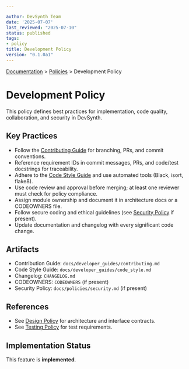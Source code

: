 ```yaml
---

author: DevSynth Team
date: '2025-07-07'
last_reviewed: "2025-07-10"
status: published
tags:
- policy
title: Development Policy
version: "0.1.0a1"
---
```

<div class="breadcrumbs">
<a href="../index.md">Documentation</a> &gt; <a href="index.md">Policies</a> &gt; Development Policy
</div>

# Development Policy

This policy defines best practices for implementation, code quality, collaboration, and security in DevSynth.

## Key Practices

- Follow the [Contributing Guide](../developer_guides/contributing.md) for branching, PRs, and commit conventions.
- Reference requirement IDs in commit messages, PRs, and code/test docstrings for traceability.
- Adhere to the [Code Style Guide](../developer_guides/code_style.md) and use automated tools (Black, isort, flake8).
- Use code review and approval before merging; at least one reviewer must check for policy compliance.
- Assign module ownership and document it in architecture docs or a CODEOWNERS file.
- Follow secure coding and ethical guidelines (see [Security Policy](security.md) if present).
- Update documentation and changelog with every significant code change.

## Artifacts

- Contribution Guide: `docs/developer_guides/contributing.md`
- Code Style Guide: `docs/developer_guides/code_style.md`
- Changelog: `CHANGELOG.md`
- CODEOWNERS: `CODEOWNERS` (if present)
- Security Policy: `docs/policies/security.md` (if present)

## References

- See [Design Policy](design.md) for architecture and interface contracts.
- See [Testing Policy](testing.md) for test requirements.
## Implementation Status

This feature is **implemented**.
